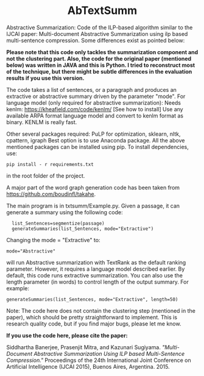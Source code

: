 <h1 align=center>AbTextSumm</h1>
Abstractive Summarization: Code of the ILP-based algorithm similar to the IJCAI paper: Multi-document Abstractive Summarization using ilp based multi-sentence compression. Some differences exist as pointed below:

**Please note that this code only tackles the summarization component and not the clustering part. Also, the code for the original paper (mentioned below) was written in JAVA and this is Python. I tried to reconstruct most of the technique, but there might be subtle differences in the evaluation results if you use this version.**

The code takes a list of sentences, or a paragraph and produces an extractive or abstractive summary driven by the parameter "mode".
For language model (only required for abstractive summarization):
Needs kenlm: https://kheafield.com/code/kenlm/ [See how to install]
Use any available ARPA format language model and convert to kenlm format as binary. KENLM is really fast. 

Other several packages required: PuLP for optimization, sklearn, nltk, cpattern, igraph
Best option is to use Anaconda package. All the above mentioned packages can be installed using pip.
To install dependencies, use:
```
pip install - r requirements.txt
```
in the root folder of the project. 

A major part of the word graph generation code has been taken from https://github.com/boudinfl/takahe.

The main program is in txtsumm/Example.py.
Given a passage, it can generate a summary using the following code:
```
  list_Sentences=segmentize(passage)
  generateSummaries(list_Sentences, mode="Extractive")
```
Changing the mode = "Extractive" to:
```
mode="Abstractive"
```
will run Abstractive summarization with TextRank as the default ranking parameter. However, it requires a language model described earlier. By default, this code runs extractive summarization. You can also use the length parameter (in words) to control length of the output summary. For example:

```
generateSummaries(list_Sentences, mode="Extractive", length=50)
```

Note: The code here does not contain the clustering step (mentioned in the paper), which should be pretty straightforward to implement. 
This is research quality code, but if you find major bugs, please let me know.

**If you use the code here, please cite the paper:**

Siddhartha Banerjee, Prasenjit Mitra, and Kazunari Sugiyama. _"Multi-Document Abstractive Summarization Using ILP based Multi-Sentence Compression."_ Proceedings of the 24th International Joint Conference on Artificial Intelligence (IJCAI 2015), Buenos Aires, Argentina. 2015.
